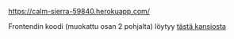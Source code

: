 https://calm-sierra-59840.herokuapp.com/

Frontendin koodi (muokattu osan 2 pohjalta) löytyy [tästä kansiosta](https://github.com/joonaspartanen/full_stack_open_2019_osa_3/tree/master/puhelinluettelo-frontend)
